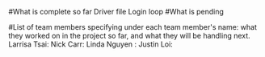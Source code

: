 #What is complete so far
Driver file
Login loop
#What is pending

#List of team members specifying under each team member's name: what they worked on in the project so far, and what they will be handling next.
Larrisa Tsai:
Nick Carr: 
Linda Nguyen :
Justin Loi: 
